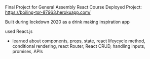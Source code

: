 Final Project for General Assembly React Course 
Deployed Project: https://boiling-tor-87963.herokuapp.com/


Built during lockdown 2020 as a drink making inspiration app 

used React.js 
- learned about components, props, state, react lifeycycle method, conditional rendering, react Router, React CRUD, 
handling inputs, promises, APIs 


